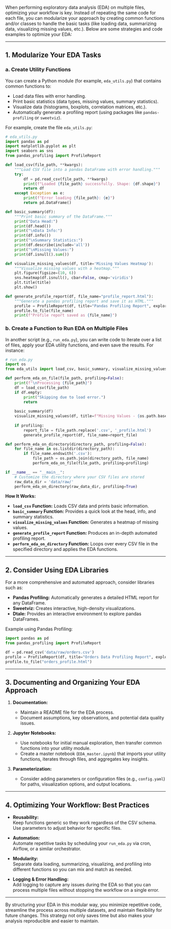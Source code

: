 When performing exploratory data analysis (EDA) on multiple files, optimizing your workflow is key. Instead of repeating the same code for each file, you can modularize your approach by creating common functions and/or classes to handle the basic tasks (like loading data, summarizing data, visualizing missing values, etc.). Below are some strategies and code examples to optimize your EDA:

---

## 1. **Modularize Your EDA Tasks**

### a. Create Utility Functions

You can create a Python module (for example, `eda_utils.py`) that contains common functions to:
- Load data files with error handling.
- Print basic statistics (data types, missing values, summary statistics).
- Visualize data (histograms, boxplots, correlation matrices, etc.).
- Automatically generate a profiling report (using packages like `pandas-profiling` or `sweetviz`).

For example, create the file `eda_utils.py`:

```python
# eda_utils.py
import pandas as pd
import matplotlib.pyplot as plt
import seaborn as sns
from pandas_profiling import ProfileReport

def load_csv(file_path, **kwargs):
    """Load CSV file into a pandas DataFrame with error handling."""
    try:
        df = pd.read_csv(file_path, **kwargs)
        print(f"Loaded {file_path} successfully. Shape: {df.shape}")
        return df
    except Exception as e:
        print(f"Error loading {file_path}: {e}")
        return pd.DataFrame()

def basic_summary(df):
    """Print basic summary of the DataFrame."""
    print("Data Head:")
    print(df.head())
    print("\nData Info:")
    print(df.info())
    print("\nSummary Statistics:")
    print(df.describe(include='all'))
    print("\nMissing Values:")
    print(df.isnull().sum())

def visualize_missing_values(df, title='Missing Values Heatmap'):
    """Visualize missing values with a heatmap."""
    plt.figure(figsize=(10, 6))
    sns.heatmap(df.isnull(), cbar=False, cmap='viridis')
    plt.title(title)
    plt.show()

def generate_profile_report(df, file_name="profile_report.html"):
    """Generate a pandas profiling report and save it as HTML."""
    profile = ProfileReport(df, title="Pandas Profiling Report", explorative=True)
    profile.to_file(file_name)
    print(f"Profile report saved as {file_name}")
```

### b. Create a Function to Run EDA on Multiple Files

In another script (e.g., `run_eda.py`), you can write code to iterate over a list of files, apply your EDA utility functions, and even save the results. For instance:

```python
# run_eda.py
import os
from eda_utils import load_csv, basic_summary, visualize_missing_values, generate_profile_report

def perform_eda_on_file(file_path, profiling=False):
    print(f"\nProcessing {file_path}")
    df = load_csv(file_path)
    if df.empty:
        print("Skipping due to load error.")
        return
    
    basic_summary(df)
    visualize_missing_values(df, title=f"Missing Values - {os.path.basename(file_path)}")
    
    if profiling:
        report_file = file_path.replace('.csv', '_profile.html')
        generate_profile_report(df, file_name=report_file)

def perform_eda_on_directory(directory_path, profiling=False):
    for file_name in os.listdir(directory_path):
        if file_name.endswith('.csv'):
            file_path = os.path.join(directory_path, file_name)
            perform_eda_on_file(file_path, profiling=profiling)

if __name__ == "__main__":
    # Customize the directory where your CSV files are stored
    raw_data_dir = 'data/raw/'
    perform_eda_on_directory(raw_data_dir, profiling=True)
```

**How It Works:**
- **`load_csv` Function:** Loads CSV data and prints basic information.
- **`basic_summary` Function:** Provides a quick look at the head, info, and summary statistics.
- **`visualize_missing_values` Function:** Generates a heatmap of missing values.
- **`generate_profile_report` Function:** Produces an in-depth automated profiling report.
- **`perform_eda_on_directory` Function:** Loops over every CSV file in the specified directory and applies the EDA functions.

---

## 2. **Consider Using EDA Libraries**

For a more comprehensive and automated approach, consider libraries such as:
- **Pandas Profiling:** Automatically generates a detailed HTML report for any DataFrame.
- **Sweetviz:** Creates interactive, high-density visualizations.
- **Dtale:** Provides an interactive environment to explore pandas DataFrames.

Example using Pandas Profiling:

```python
import pandas as pd
from pandas_profiling import ProfileReport

df = pd.read_csv('data/raw/orders.csv')
profile = ProfileReport(df, title="Orders Data Profiling Report", explorative=True)
profile.to_file("orders_profile.html")
```

---

## 3. **Documenting and Organizing Your EDA Approach**

1. **Documentation:**
   - Maintain a README file for the EDA process.
   - Document assumptions, key observations, and potential data quality issues.

2. **Jupyter Notebooks:**
   - Use notebooks for initial manual exploration, then transfer common functions into your utility module.
   - Create a master notebook (`EDA_master.ipynb`) that imports your utility functions, iterates through files, and aggregates key insights.

3. **Parameterization:**
   - Consider adding parameters or configuration files (e.g., `config.yaml`) for paths, visualization options, and output locations.

---

## 4. **Optimizing Your Workflow: Best Practices**

- **Reusability:**  
  Keep functions generic so they work regardless of the CSV schema. Use parameters to adjust behavior for specific files.

- **Automation:**  
  Automate repetitive tasks by scheduling your `run_eda.py` via cron, Airflow, or a similar orchestrator.

- **Modularity:**  
  Separate data loading, summarizing, visualizing, and profiling into different functions so you can mix and match as needed.

- **Logging & Error Handling:**  
  Add logging to capture any issues during the EDA so that you can process multiple files without stopping the workflow on a single error.

---

By structuring your EDA in this modular way, you minimize repetitive code, streamline the process across multiple datasets, and maintain flexibility for future changes. This strategy not only saves time but also makes your analysis reproducible and easier to maintain.